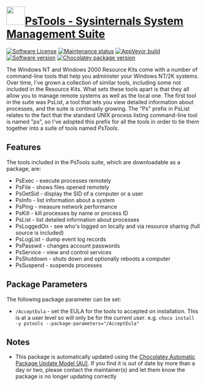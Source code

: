 # [<img src="https://cdn.jsdelivr.net/gh/dgalbraith/chocolatey-packages@f1075d8ebcef438242228bccd7320aff28f82ed0/icons/sysinternals.png" width="48" height="48" />PsTools - Sysinternals System Management Suite](https://community.chocolatey.org/packages/pstools)

[![Software License](https://img.shields.io/badge/License-Proprietary-grey.svg)](https://learn.microsoft.com/sysinternals/license-terms)
[![Maintenance status](https://img.shields.io/badge/maintained%3F-yes-green.svg)](https://gitHub.com/dgalbraith/chocolatey-packages/graphs/commit-activity)
[![AppVeyor build](https://img.shields.io/appveyor/ci/dgalbraith/chocolatey-packages)](https://ci.appveyor.com/project/dgalbraith/chocolatey-packages)
[![Software version](https://img.shields.io/badge/Source-v1.2012.04.12-blue)](https://learn.microsoft.com/en-gb/sysinternals/downloads/pstools)
[![Chocolatey package version](https://img.shields.io/chocolatey/v/pstools?label=Chocolatey)](https://community.chocolatey.org/packages/pstools)

The Windows NT and Windows 2000 Resource Kits come with a number of command-line tools that help you administer
your Windows NT/2K systems. Over time, I've grown a collection of similar tools, including some not included in the
Resource Kits. What sets these tools apart is that they all allow you to manage remote systems as well as the local one.
The first tool in the suite was PsList, a tool that lets you view detailed information about processes, and the suite is
continually growing. The "Ps" prefix in PsList relates to the fact that the standard UNIX process listing command-line tool
is named "ps", so I've adopted this prefix for all the tools in order to tie them together into a suite of tools named
*PsTools*.

## Features

The tools included in the PsTools suite, which are downloadable as a package, are:

* PsExec - execute processes remotely
* PsFile - shows files opened remotely
* PsGetSid - display the SID of a computer or a user
* PsInfo - list information about a system
* PsPing - measure network performance
* PsKill - kill processes by name or process ID
* PsList - list detailed information about processes
* PsLoggedOn - see who's logged on locally and via resource sharing (full source is included)
* PsLogList - dump event log records
* PsPasswd - changes account passwords
* PsService - view and control services
* PsShutdown - shuts down and optionally reboots a computer
* PsSuspend - suspends processes

## Package Parameters

The following package parameter can be set:

* `/AcceptEula` - set the EULA for the tools to accepted on installation.  This is at a user level so will only be for the *current user*.
e.g. `choco install -y pstools --package-parameters="/AcceptEula"`

## Notes

* This package is automatically updated using the [Chocolatey Automatic Package Update Model (AU)](https://github.com/majkinetor/au/blob/master/README.md).
If you find it is out of date by more than a day or two, please contact the maintainer(s) and let them know the package is no longer updating correctly
